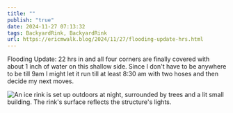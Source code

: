 ```yaml
---
title: ""
publish: "true"
date: 2024-11-27 07:13:32
tags: BackyardRink, BackyardRink
url: https://ericmwalk.blog/2024/11/27/flooding-update-hrs.html
---
```


Flooding Update: 22 hrs in and all four corners are finally covered with about 1 inch of water on this shallow side. Since I don't have to be anywhere to be till 9am I might let it run till at least 8:30 am with two hoses and then decide my next moves.

![An ice rink is set up outdoors at night, surrounded by trees and a lit small building. The rink's surface reflects the structure's lights.](https://ericmwalk.blog/uploads/2024/img-1022.jpeg)